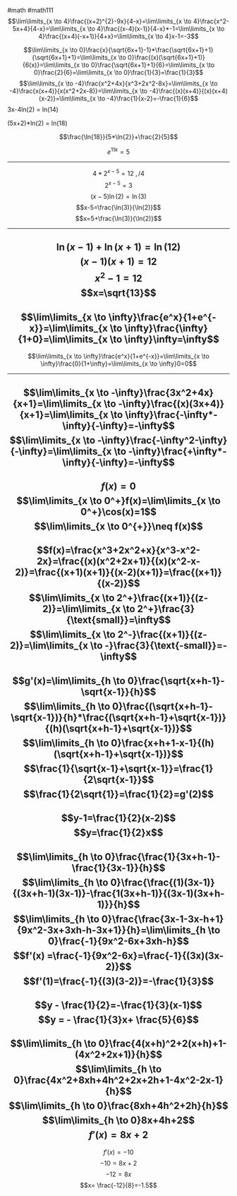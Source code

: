 #math #math111 
$$\lim\limits_{x \to 4}\frac{(x+2)^{2}-9x}{4-x}=\lim\limits_{x \to 4}\frac{x^2-5x+4}{4-x}=\lim\limits_{x \to 4}\frac{(x-4)(x-1)}{4-x}*-1=\lim\limits_{x \to 4}\frac{(x+4)(-x+1)}{4+x}=\lim\limits_{x \to 4}x-1=-3$$

$$\lim\limits_{x \to 0}\frac{x}{\sqrt{6x+1}-1}*\frac{\sqrt{6x+1}+1}{\sqrt{6x+1}+1}=\lim\limits_{x \to 0}\frac{(x)(\sqrt{6x+1}+1)}{6(x)}=\lim\limits_{x \to 0}\frac{\sqrt{6x+1}+1}{6}=\lim\limits_{x \to 0}\frac{2}{6}=\lim\limits_{x \to 0}\frac{1}{3}=\frac{1}{3}$$
$$\lim\limits_{x \to -4}\frac{x^2+4x}{x^3+2x^2-8x}=\lim\limits_{x \to -4}\frac{x(x+4)}{x(x^2+2x-8)}=\lim\limits_{x \to -4}\frac{(x)(x+4)}{(x)(x+4)(x-2)}=\lim\limits_{x \to -4}\frac{1}{x-2}=-\frac{1}{6}$$
3x-4ln(2) = ln(14)

(5x+2)\*ln(2) = ln(18)

$$\frac{\ln{18}}{5*\ln{2}}+\frac{2}{5}$$

$$e^{11k}=5$$


------------

$$4*2^{x-5}=12 \ , /4$$
$$2^{x-5}=3$$
$$(x-5)\ln(2)=\ln(3)$$
$$x-5=\frac{\ln(3)}{\ln(2)}$$
$$x=5+\frac{\ln(3)}{\ln(2)}$$


---
$$\ln(x-1)+\ln(x+1)=\ln(12)$$
$$(x-1)(x+1)=12$$
$$x^2-1=12$$
$$x=\sqrt{13}$$
----
$$\lim\limits_{x \to \infty}\frac{e^x}{1+e^{-x}}=\lim\limits_{x \to \infty}\frac{\infty}{1+0}=\lim\limits_{x \to \infty}\infty=\infty$$
------
$$\lim\limits_{x \to \infty}\frac{e^x}{1+e^{-x}}=\lim\limits_{x \to \infty}\frac{0}{1+\infty}=\lim\limits_{x \to \infty}0=0$$

-------
$$\lim\limits_{x \to -\infty}\frac{3x^2+4x}{x+1}=\lim\limits_{x \to -\infty}\frac{(x)(3x+4)}{x+1}=\lim\limits_{x \to \infty}\frac{-\infty*-\infty}{-\infty}=-\infty$$
$$\lim\limits_{x \to -\infty}\frac{-\infty^2-\infty}{-\infty}=\lim\limits_{x \to -\infty}\frac{+\infty*-\infty}{-\infty}=-\infty$$
----- 
$$f(x)=0$$
$$\lim\limits_{x \to 0^+}f(x)=\lim\limits_{x \to 0^+}\cos(x)=1$$
$$\lim\limits_{x \to 0^{+}}\neq f(x)$$
-----
$$f(x)=\frac{x^3+2x^2+x}{x^3-x^2-2x}=\frac{(x)(x^2+2x+1)}{(x)(x^2-x-2)}=\frac{(x+1)(x+1)}{(x-2)(x+1)}=\frac{(x+1)}{(x-2)}$$
$$\lim\limits_{x \to 2^+}\frac{(x+1)}{(z-2)}=\lim\limits_{x \to 2^+}\frac{3}{\text{small}}=\infty$$
$$\lim\limits_{x \to 2^-}\frac{(x+1)}{(z-2)}=\lim\limits_{x \to -}\frac{3}{\text{-small}}=-\infty$$
---
$$g'(x)=\lim\limits_{h \to 0}\frac{\sqrt{x+h-1}-\sqrt{x-1}}{h}$$
$$\lim\limits_{h \to 0}\frac{(\sqrt{x+h-1}-\sqrt{x-1})}{h}*\frac{(\sqrt{x+h-1}+\sqrt{x-1})}{(h)(\sqrt{x+h-1}+\sqrt{x-1})}$$
$$\lim\limits_{h \to 0}\frac{x+h+1-x-1}{(h)(\sqrt{x+h-1}+\sqrt{x-1})}$$
$$\frac{1}{\sqrt{x-1}+\sqrt{x-1}}=\frac{1}{2\sqrt{x-1}}$$
$$\frac{1}{2\sqrt{1}}=\frac{1}{2}=g'(2)$$
---
$$y-1=\frac{1}{2}(x-2)$$
$$y=\frac{1}{2}x$$
---
$$\lim\limits_{h \to 0}\frac{\frac{1}{3x+h-1}-\frac{1}{3x-1}}{h}$$
$$\lim\limits_{h \to 0}\frac{\frac{(1)(3x-1)}{(3x+h-1)(3x-1)}-\frac{1(3x+h-1)}{(3x-1)(3x+h-1)}}{h}$$
$$\lim\limits_{h \to 0}\frac{\frac{3x-1-3x-h+1}{9x^2-3x+3xh-h-3x+1}}{h}=\lim\limits_{h \to 0}\frac{-1}{9x^2-6x+3xh-h}$$
$$f'(x) =\frac{-1}{9x^2-6x}=\frac{-1}{(3x)(3x-2)}$$
$$f'(1)=\frac{-1}{(3)(3-2)}=-\frac{1}{3}$$
---
$$y - \frac{1}{2}=-\frac{1}{3}(x-1)$$
$$y = - \frac{1}{3}x+ \frac{5}{6}$$
---
$$\lim\limits_{h \to 0}\frac{4(x+h)^2+2(x+h)+1-(4x^2+2x+1)}{h}$$
$$\lim\limits_{h \to 0}\frac{4x^2+8xh+4h^2+2x+2h+1-4x^2-2x-1}{h}$$
$$\lim\limits_{h \to 0}\frac{8xh+4h^2+2h}{h}$$
$$\lim\limits_{h \to 0}8x+4h+2$$
$$f'(x)=8x+2$$
---
$$f'(x)=-10$$
$$-10=8x+2$$
$$-12=8x$$
$$x= \frac{-12}{8}=-1.5$$